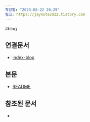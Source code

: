 ```yaml
---
작성일: "2023-08-22 20:29"
링크: https://jaynote2022.tistory.com
---
```


#blog
## 연결문서
- [index-blog](3.%20blog/index-blog.md)

## 본문
- [README](README.md)

## 참조된 문서
- 
